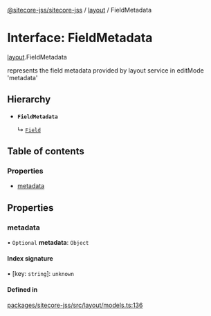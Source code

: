 [@sitecore-jss/sitecore-jss](../README.md) / [layout](../modules/layout.md) / FieldMetadata

# Interface: FieldMetadata

[layout](../modules/layout.md).FieldMetadata

represents the field metadata provided by layout service in editMode 'metadata'

## Hierarchy

- **`FieldMetadata`**

  ↳ [`Field`](layout.Field.md)

## Table of contents

### Properties

- [metadata](layout.FieldMetadata.md#metadata)

## Properties

### metadata

• `Optional` **metadata**: `Object`

#### Index signature

▪ [key: `string`]: `unknown`

#### Defined in

[packages/sitecore-jss/src/layout/models.ts:136](https://github.com/Sitecore/jss/blob/307b905ed/packages/sitecore-jss/src/layout/models.ts#L136)
